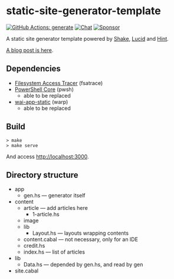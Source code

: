 # static-site-generator-template

[![GitHub Actions: generate](https://github.com/kakkun61/static-site-generator-template/workflows/generate/badge.svg)](https://github.com/kakkun61/static-site-generator-template/actions?query=workflow%3Agenerate) [![Chat](https://badges.gitter.im/static-site-generator-template/community.svg)](https://gitter.im/static-site-generator-template/community) [![Sponsor](https://img.shields.io/badge/Sponsor-%E2%9D%A4-red?logo=GitHub)](https://github.com/sponsors/kakkun61)

A static site generator template powered by [Shake](https://shakebuild.com), [Lucid](https://hackage.haskell.org/package/lucid) and [Hint](https://hackage.haskell.org/package/hint).

[A blog post is here](https://dev.to/kakkun61/static-site-generator-powered-by-shake-lucid-and-hint-d5b).

## Dependencies

- [Filesystem Access Tracer](https://github.com/jacereda/fsatrace) (fsatrace)
- [PowerShell Core](https://github.com/PowerShell/PowerShell) (pwsh)
  - able to be replaced
- [wai-app-static](https://hackage.haskell.org/package/wai-app-static) (warp)
  - able to be replaced

## Build

```
> make
> make serve
```

And access <http://localhost:3000>.

## Directory structure

- app
  - gen.hs — generator itself
- content
  - article — add articles here
    - 1-article.hs
  - image
  - lib
    - Layout.hs — layouts wrapping contents
  - content.cabal — not necessary, only for an IDE
  - credit.hs
  - index.hs — list of articles
- lib
  - Data.hs — depended by gen.hs, and read by gen
- site.cabal
